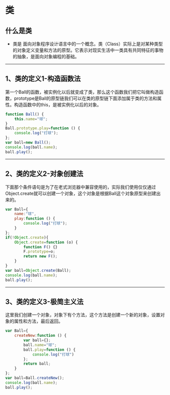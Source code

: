 # 类

## 什么是类

- 类是 面向对象程序设计语言中的一个概念。类（Class）实际上是对某种类型的对象定义变量和方法的原型。它表示对现实生活中一类具有共同特征的事物的抽象，是面向对象编程的基础。

---

## 1、类的定义1-构造函数法

第一个Ball的函数，被实例化以后就变成了类，那么这个函数我们把它叫做构造函数，prototype是Ball的原型链我们可以在类的原型链下面添加属于类的方法和属性。构造函数中的this，是被实例化以后的对象。

```js
function Ball() {
    this.name="球";
}
Ball.prototype.play=function () {
    console.log("打球");
};
var ball=new Ball();
console.log(ball.name);
ball.play();
```

---

## 2、类的定义2-对象创建法

下面那个条件语句是为了在老式浏览器中兼容使用的，实际我们使用仅仅通过Object.create就可以创建一个对象，这个对象是根据Ball这个对象原型来创建出来的。

```js
var Ball={
    name:"球",
    play:function () {
        console.log("打球");
    }
};
if(!Object.create){
    Object.create=function (o) {
        function F() {}
        F.prototype=o;
        return new F();
    }
}
var ball=Object.create(Ball);
console.log(ball.name);
ball.play();
```

---

## 3、类的定义3-极简主义法

这里我们创建一个对象，对象下有个方法，这个方法是创建一个新的对象，设置对象的属性和方法，最后返回。

```js
var Ball={
    createNew:function () {
        var ball={};
        ball.name="球";
        ball.play=function () {
            console.log("打球")
        };
        return ball;
    }
};
var ball=Ball.createNew();
console.log(ball.name);
ball.play();
```
